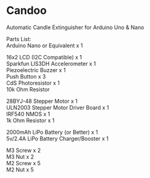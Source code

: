 # Candoo
Automatic Candle Extinguisher for Arduino Uno &amp; Nano



Parts List:\
Arduino Nano or Equivalent x 1

16x2 LCD (I2C Compatible) x 1\
Sparkfun LIS3DH Accelerometer x 1\
Piezoelectric Buzzer x 1\
Push Button x 3\
CdS Photoresistor x 1\
10k Ohm Resistor

28BYJ-48 Stepper Motor x 1\
ULN2003 Stepper Motor Driver Board x 1\
IRF540 NMOS x 1\
1k Ohm Resistor x 1

2000mAh LiPo Battery (or Better) x 1\
5v/2.4A LiPo Battery Charger/Booster x 1

M3 Screw x 2\
M3 Nut x 2\
M2 Screw x 5\
M2 Nut x 5
